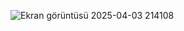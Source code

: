 ![Ekran görüntüsü 2025-04-03 214108](https://github.com/user-attachments/assets/197c4de0-5236-4146-a6d7-9033ee5affe3)
